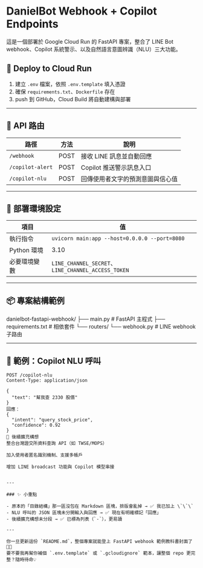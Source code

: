 # DanielBot Webhook + Copilot Endpoints

這是一個部署於 Google Cloud Run 的 FastAPI 專案，整合了 LINE Bot webhook、Copilot 系統警示、以及自然語言意圖辨識（NLU）三大功能。
## 🚀 Deploy to Cloud Run

1. 建立 `.env` 檔案，依照 `.env.template` 填入憑證
2. 確保 `requirements.txt`、`Dockerfile` 存在
3. push 到 GitHub，Cloud Build 將自動建構與部署


---

## 🚀 API 路由

| 路徑              | 方法 | 說明                           |
|-------------------|------|--------------------------------|
| `/webhook`        | POST | 接收 LINE 訊息並自動回應         |
| `/copilot-alert`  | POST | Copilot 推送警示訊息入口         |
| `/copilot-nlu`    | POST | 回傳使用者文字的預測意圖與信心值 |

---

## 🔧 部署環境設定

| 項目             | 值                                                   |
|------------------|------------------------------------------------------|
| 執行指令         | `uvicorn main:app --host=0.0.0.0 --port=8080`         |
| Python 環境      | 3.10                                                 |
| 必要環境變數     | `LINE_CHANNEL_SECRET`、`LINE_CHANNEL_ACCESS_TOKEN` |

---

## 📦 專案結構範例
danielbot-fastapi-webhook/ ├── main.py # FastAPI 主程式 ├── requirements.txt # 相依套件 └── routers/ └── webhook.py # LINE webhook 子路由

---

## 📝 範例：Copilot NLU 呼叫

```http
POST /copilot-nlu
Content-Type: application/json

{
  "text": "幫我查 2330 股價"
}
回應：
{
  "intent": "query_stock_price",
  "confidence": 0.92
}
🧩 後續擴充構想
整合台灣證交所資料查詢 API（如 TWSE/MOPS）

加入使用者匿名識別機制、支援多帳戶

增加 LINE broadcast 功能與 Copilot 模型串接


---

### ✨ 小重點

- 原本的「目錄結構」那一區沒包在 Markdown 區塊，排版會亂掉 → ✅ 我已加上 \`\`\`
- NLU 呼叫的 JSON 區塊未分開輸入與回應 → ✅ 現在有明確標記「回應」
- 後續擴充構想未分段 → ✅ 已標為列表（`-`），更易讀

---

你一旦更新這份 `README.md`，整個專案就能登上 FastAPI webhook 範例教科書封面了 📘✨  
要不要我再幫你補個 `.env.template` 或 `.gcloudignore` 範本，讓整個 repo 更完整？隨時待命💡

